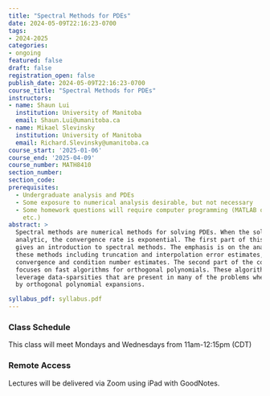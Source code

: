 ```yaml
---
title: "Spectral Methods for PDEs"
date: 2024-05-09T22:16:23-0700
tags:
- 2024-2025
categories:
- ongoing
featured: false
draft: false
registration_open: false
publish_date: 2024-05-09T22:16:23-0700
course_title: "Spectral Methods for PDEs"
instructors:
- name: Shaun Lui
  institution: University of Manitoba
  email: Shaun.Lui@umanitoba.ca
- name: Mikael Slevinsky
  institution: University of Manitoba
  email: Richard.Slevinsky@umanitoba.ca
course_start: '2025-01-06'
course_end: '2025-04-09'
course_number: MATH8410
section_number:
section_code:
prerequisites:
  - Undergraduate analysis and PDEs
  - Some exposure to numerical analysis desirable, but not necessary
  - Some homework questions will require computer programming (MATLAB or Julia,
    etc.)
abstract: > 
  Spectral methods are numerical methods for solving PDEs. When the solution is
  analytic, the convergence rate is exponential. The first part of this course
  gives an introduction to spectral methods. The emphasis is on the analysis of
  these methods including truncation and interpolation error estimates, and
  convergence and condition number estimates. The second part of the course
  focuses on fast algorithms for orthogonal polynomials. These algorithms
  leverage data-sparsities that are present in many of the problems when solved
  by orthogonal polynomial expansions.

syllabus_pdf: syllabus.pdf
---
```

### Class Schedule
This class will meet Mondays and Wednesdays from 11am-12:15pm (CDT)

### Remote Access
Lectures will be delivered via Zoom using iPad with GoodNotes.
